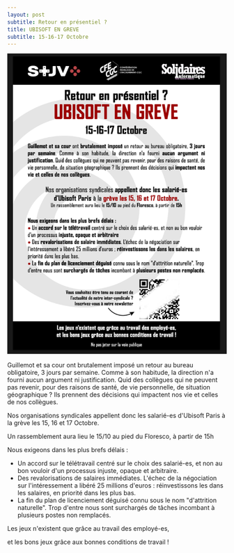 ```yaml
---
layout: post
subtitle: Retour en présentiel ?
title: UBISOFT EN GREVE
subtitle: 15-16-17 Octobre
---
```


![SIUbiParis](../assets/img/UbisoftParis_Affichage_046A.PNG)

Guillemot et sa cour ont brutalement imposé un retour au bureau obligatoire, 3 jours par semaine. Comme à son habitude, la direction n'a fourni aucun argument ni justification. Quid des collègues qui ne peuvent pas revenir, pour des raisons de santé, de vie personnelle, de situation géographique ? Ils prennent des décisions qui impactent nos vie et celles de nos collègues.

Nos organisations syndicales appellent donc les salarié-es d'Ubisoft Paris à la grève les 15, 16 et 17 Octobre.

Un rassemblement aura lieu le 15/10 au pied du Floresco, à partir de 15h


Nous exigeons dans les plus brefs délais :
- Un accord sur le télétravail centré sur le choix des salarié-es, et non au bon vouloir d'un processus injuste, opaque et arbitraire.
- Des revalorisations de salaires immédiates. L'échec de la négociation sur l'intéressement a libéré 25 millions d'euros : réinvestissons les dans les salaires, en priorité dans les plus bas.
- La fin du plan de licenciement déguisé connu sous le nom "d'attrition naturelle". Trop d'entre nous sont surchargés de tâches incombant à plusieurs postes non remplacés.
   
Les jeux n'existent que grâce au travail des employé-es,

et les bons jeux grâce aux bonnes conditions de travail !

